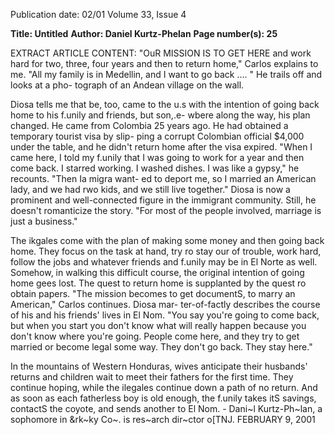 Publication date: 02/01
Volume 33, Issue 4

**Title: Untitled**
**Author:  Daniel Kurtz-Phelan**
**Page number(s): 25**

EXTRACT ARTICLE CONTENT:
"OuR MISSION IS TO GET HERE and work 
hard for two, three, four years and then to 
return home," Carlos explains to me. "All 
my family is in Medellin, and I want to go 
back .... " He trails off and looks at a pho-
tograph of an Andean village on the wall. 

Diosa tells me that be, too, came to 
the u.s with the intention of going back 
home to his f.unily and friends, but son,.e-
wbere along the way, his plan changed. He 
came from Colombia 25 years ago. He had 
obtained a temporary tourist visa by slip-
ping a corrupt Colombian official $4,000 
under the table, and he didn't return home 
after the visa expired. "When I came here, 
I told my f.unily that I was going to work 
for a year and then come back. I starred 
working. I washed dishes. I was like a 
gypsy," he recounts. "Then Ia migra want-
ed to deport me, so I married an American 
lady, and we had rwo kids, and we still live 
together." Diosa is now a prominent and 
well-connected figure in the immigrant 
community. Still, he doesn't romanticize 
the story. "For most of the people involved, 
marriage is just a business." 

The ikgales come with the plan of 
making some money and then going back 
home. They focus on the task at hand, try 
ro stay our of trouble, work hard, follow 
the jobs and whatever friends and f.unily 
may be in El Norte as well. Somehow, in 
walking this difficult course, the original 
intention of going home gees lost. The 
quest to return home is supplanted by the 
quest ro obtain papers. "The mission 
becomes to get documentS, to marry an 
American," Carlos continues. Diosa mar-
ter-of-factly describes the course of his and 
his friends' lives in El Nom. "You say you're 
going to come back, but when you start 
you don't know what will really happen 
because you don't know where you're 
going. People come here, and they try to 
get married or become legal some way. 
They don't go back. They stay here." 

In 
the 
mountains of Western 
Honduras, wives anticipate their husbands' 
returns and children wait to meet their 
fathers for the first time. They continue 
hoping, while the ilegales continue down a 
path of no return. And as soon as each 
fatherless boy is old enough, the f.unily 
takes itS savings, contactS the coyote, and 
sends another to El Nom. -
Dani~l Kurtz-Ph~lan, a sophomore in 
&rk~ky Co~. is res~arch dir~ctor o[TNJ. 
FEBRUARY 9, 2001